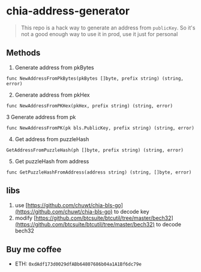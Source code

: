 # chia-address-generator
> This repo is a hack way to generate an address from `publicKey`.
> So it's not a good enough way to use it in prod, use it just for personal

## Methods
1. Generate address from pkBytes
```
func NewAddressFromPkBytes(pkBytes []byte, prefix string) (string, error)
```

2. Generate address from pkHex
```
func NewAddressFromPKHex(pkHex, prefix string) (string, error)
```

3 Generate address from pk
```
func NewAddressFromPK(pk bls.PublicKey, prefix string) (string, error)
```

4. Get address from puzzleHash
```
GetAddressFromPuzzleHash(ph []byte, prefix string) (string, error)
``` 

5. Get puzzleHash from address
```
func GetPuzzleHashFromAddress(address string) (string, []byte, error)
```


## libs
1. use [https://github.com/chuwt/chia-bls-go](https://github.com/chuwt/chia-bls-go) to decode key
2. modify [https://github.com/btcsuite/btcutil/tree/master/bech32](https://github.com/btcsuite/btcutil/tree/master/bech32) to decode bech32

## Buy me coffee
- ETH: `0xdAdf173d0029dfABb64807686b04a1A1Bf6dc79e`
